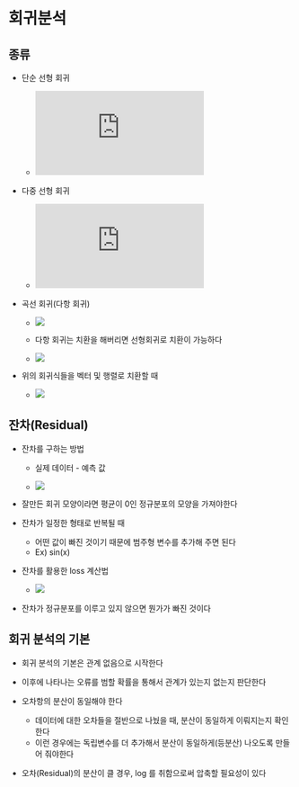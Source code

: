 # 회귀분석

## 종류

- 단순 선형 회귀

  - ![](https://latex.codecogs.com/gif.latex?y&space;=&space;ax&space;&plus;&space;b)

- 다중 선형 회귀

  - ![](https://latex.codecogs.com/gif.latex?y&space;=&space;ax_1&space;&plus;&space;bx_2&space;&plus;&space;c)

- 곡선 회귀(다항 회귀)

  - ![](https://latex.codecogs.com/gif.latex?y&space;=&space;ax&space;&plus;&space;bx^2&space;&plus;&space;c)

  - 다항 회귀는 치환을 해버리면 선형회귀로 치환이 가능하다

  - ![](https://latex.codecogs.com/gif.latex?x_2&space;=&space;x^2\\&space;y&space;=&space;ax_1&space;&plus;&space;bx_2&space;&plus;&space;c)

- 위의 회귀식들을 벡터 및 행렬로 치환할 때

  - ![](https://latex.codecogs.com/gif.latex?\begin{aligned}&space;\vec{y}&space;&=&space;\vec{x}&space;\cdot{}&space;\vec{w}&space;&plus;&space;\varepsilon\\&space;y&space;&=&space;\vec{X}&space;\cdot{}&space;\vec{W}&space;&plus;&space;\varepsilon\\&space;\hat{y}&space;&=&space;{X}&space;\cdot{}&space;{W}&space;\end{aligned})

## 잔차(Residual)

- 잔차를 구하는 방법

  - 실제 데이터 - 예측 값

  - ![](https://latex.codecogs.com/gif.latex?\varepsilon&space;=&space;y_i&space;-&space;\hat{y}_i)
    
  
- 잘만든 회귀 모양이라면 평균이 0인 정규분포의 모양을 가져야한다

- 잔차가 일정한 형태로 반복될 때

  - 어떤 값이 빠진 것이기 때문에 범주형 변수를 추가해 주면 된다
  - Ex)  sin(x)

- 잔차를 활용한 loss 계산법

  - ![](https://latex.codecogs.com/gif.latex?loss&space;=&space;\frac{1}{N}&space;\sum{\varepsilon^2}&space;=&space;\sum{(y_i-\hat{y}_i)^2})

- 잔차가 정규분포를 이루고 있지 않으면 뭔가가 빠진 것이다



## 회귀 분석의 기본

- 회귀 분석의 기본은 관계 없음으로 시작한다
- 이후에 나타나는 오류를 범할 확률을 통해서 관계가 있는지 없는지 판단한다
- 오차항의 분산이 동일해야 한다
  - 데이터에 대한 오차들을 절반으로 나눴을 때, 분산이 동일하게 이뤄지는지 확인한다
  - 이런 경우에는 독립변수를 더 추가해서 분산이 동일하게(등분산) 나오도록 만들어 줘야한다

- 오차(Residual)의 분산이 클 경우, log 를 취함으로써 압축할 필요성이 있다


